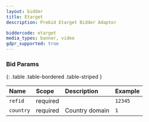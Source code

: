 ```yaml
---
layout: bidder
title: Etarget
description: Prebid Etarget Bidder Adaptor 

biddercode: etarget
media_types: banner, video
gdpr_supported: true
---
```



### Bid Params

{: .table .table-bordered .table-striped }

| Name | Scope | Description | Example |
| :--- | :---- | :---------- | :------ |
| `refid` | required | | `12345` |
| `country` | required | Country domain | `1` |
